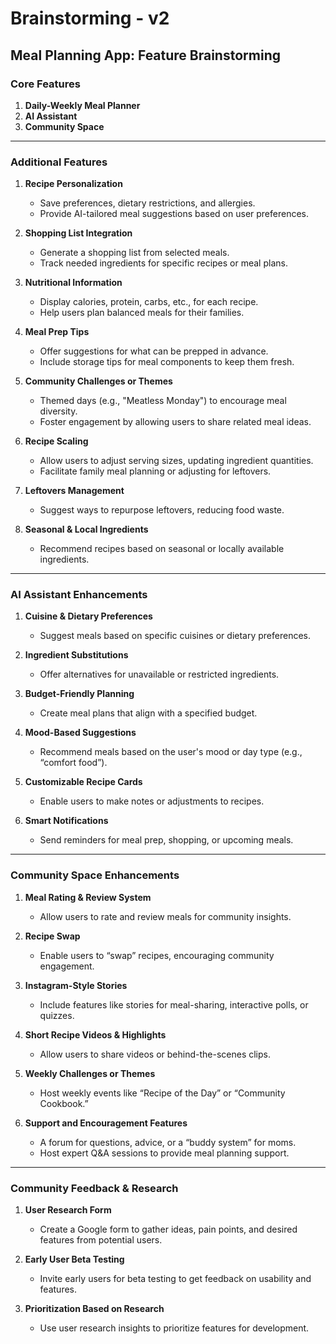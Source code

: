 
# Brainstorming - v2

## Meal Planning App: Feature Brainstorming

### Core Features
1. **Daily-Weekly Meal Planner**
2. **AI Assistant**
3. **Community Space**

---

### Additional Features
1. **Recipe Personalization**
   - Save preferences, dietary restrictions, and allergies.
   - Provide AI-tailored meal suggestions based on user preferences.

2. **Shopping List Integration**
   - Generate a shopping list from selected meals.
   - Track needed ingredients for specific recipes or meal plans.

3. **Nutritional Information**
   - Display calories, protein, carbs, etc., for each recipe.
   - Help users plan balanced meals for their families.

4. **Meal Prep Tips**
   - Offer suggestions for what can be prepped in advance.
   - Include storage tips for meal components to keep them fresh.

5. **Community Challenges or Themes**
   - Themed days (e.g., "Meatless Monday") to encourage meal diversity.
   - Foster engagement by allowing users to share related meal ideas.

6. **Recipe Scaling**
   - Allow users to adjust serving sizes, updating ingredient quantities.
   - Facilitate family meal planning or adjusting for leftovers.

7. **Leftovers Management**
   - Suggest ways to repurpose leftovers, reducing food waste.

8. **Seasonal & Local Ingredients**
   - Recommend recipes based on seasonal or locally available ingredients.

---

### AI Assistant Enhancements
1. **Cuisine & Dietary Preferences**
   - Suggest meals based on specific cuisines or dietary preferences.

2. **Ingredient Substitutions**
   - Offer alternatives for unavailable or restricted ingredients.

3. **Budget-Friendly Planning**
   - Create meal plans that align with a specified budget.

4. **Mood-Based Suggestions**
   - Recommend meals based on the user's mood or day type (e.g., “comfort food”).

5. **Customizable Recipe Cards**
   - Enable users to make notes or adjustments to recipes.

6. **Smart Notifications**
   - Send reminders for meal prep, shopping, or upcoming meals.

---

### Community Space Enhancements
1. **Meal Rating & Review System**
   - Allow users to rate and review meals for community insights.

2. **Recipe Swap**
   - Enable users to “swap” recipes, encouraging community engagement.

3. **Instagram-Style Stories**
   - Include features like stories for meal-sharing, interactive polls, or quizzes.

4. **Short Recipe Videos & Highlights**
   - Allow users to share videos or behind-the-scenes clips.

5. **Weekly Challenges or Themes**
   - Host weekly events like “Recipe of the Day” or “Community Cookbook.”

6. **Support and Encouragement Features**
   - A forum for questions, advice, or a “buddy system” for moms.
   - Host expert Q&A sessions to provide meal planning support.

---

### Community Feedback & Research
1. **User Research Form**
   - Create a Google form to gather ideas, pain points, and desired features from potential users.

2. **Early User Beta Testing**
   - Invite early users for beta testing to get feedback on usability and features.

3. **Prioritization Based on Research**
   - Use user research insights to prioritize features for development.
